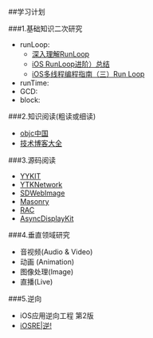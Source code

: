 ##学习计划

###1.基础知识二次研究 
- runLoop: 
  + [深入理解RunLoop](http://blog.ibireme.com/2015/05/18/runloop/) 
  + [iOS RunLoop进阶）总结](http://mp.weixin.qq.com/s?__biz=MjM5ODkzMTYwMA==&mid=2651510360&idx=1&sn=025111d854f93a5224651d186a972b27&scene=23&srcid=0420F7EvL66mGogagcTASc3o#rd)
  + [iOS多线程编程指南（三）Run Loop](http://www.dreamingwish.com/frontui/article/default/ios-multithread-program-runloop-the.html)
- runTime: 
- GCD: 
- block: 

###2.知识阅读(粗读或细读) 
- [objc中国](http://www.objccn.io/) 
- [技术博客大全](https://github.com/icemilk00/iOSBlog_S) 

###3.源码阅读
- [YYKIT](https://github.com/ibireme/YYKit) 
- [YTKNetwork](https://github.com/yuantiku/YTKNetwork) 
- [SDWebImage](https://github.com/rs/SDWebImage) 
- [Masonry](https://github.com/SnapKit/Masonry) 
- [RAC](https://github.com/ReactiveCocoa/ReactiveCocoa) 
- [AsyncDisplayKit](https://github.com/facebook/AsyncDisplayKit)

###4.垂直领域研究
- 音视频(Audio & Video) 
- 动画 (Animation) 
- 图像处理(Image) 
- 直播(Live) 

###5.逆向
- iOS应用逆向工程 第2版
- [iOSRE|逆!](http://bbs.iosre.com/)
